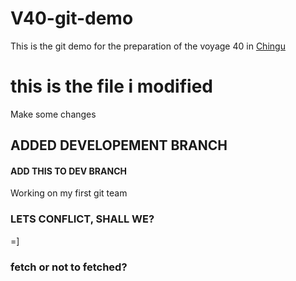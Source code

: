 # V40-git-demo

This is the git demo for the preparation of the voyage 40 in [Chingu](https://chingu.io)
# this is the file i modified 

Make some changes

## ADDED DEVELOPEMENT BRANCH

#### ADD THIS TO DEV BRANCH


Working on my first git team

### LETS CONFLICT, SHALL WE?

=]

### fetch or not to fetched?